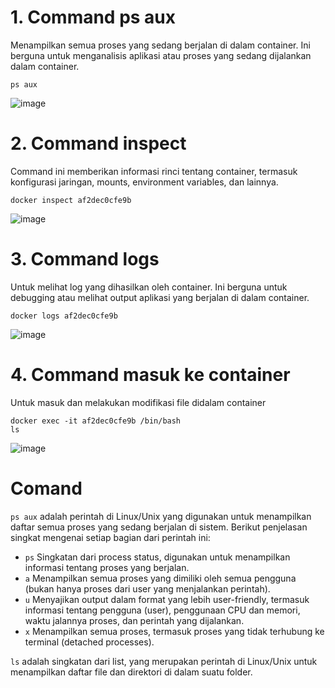 # 1. Command ps aux
Menampilkan semua proses yang sedang berjalan di dalam container. Ini berguna untuk menganalisis aplikasi atau proses yang sedang dijalankan dalam container.

```
ps aux
```
![image](https://github.com/user-attachments/assets/ed86f2fb-e410-4512-9b10-c570d8345c3e)

# 2. Command inspect
Command ini memberikan informasi rinci tentang container, termasuk konfigurasi jaringan, mounts, environment variables, dan lainnya.

```
docker inspect af2dec0cfe9b
```
![image](https://github.com/user-attachments/assets/b26972a1-f6ef-4f64-b243-603a32014c02)

# 3. Command logs
Untuk melihat log yang dihasilkan oleh container. Ini berguna untuk debugging atau melihat output aplikasi yang berjalan di dalam container.
 
 ```
docker logs af2dec0cfe9b
````
![image](https://github.com/user-attachments/assets/89ca7dd4-930c-4d6b-baa8-30b8e72de641)

# 4. Command masuk ke container
Untuk masuk dan melakukan modifikasi file didalam container
```
docker exec -it af2dec0cfe9b /bin/bash
ls
```
![image](https://github.com/user-attachments/assets/6e579f2e-e00c-4dc1-b0e2-73469b4293c6)


# Comand
```ps aux``` adalah perintah di Linux/Unix yang digunakan untuk menampilkan daftar semua proses yang sedang berjalan di sistem. Berikut penjelasan singkat mengenai setiap bagian dari perintah ini:

- ```ps```
Singkatan dari process status, digunakan untuk menampilkan informasi tentang proses yang berjalan.
- ```a```
Menampilkan semua proses yang dimiliki oleh semua pengguna (bukan hanya proses dari user yang menjalankan perintah).
- ```u```
Menyajikan output dalam format yang lebih user-friendly, termasuk informasi tentang pengguna (user), penggunaan CPU dan memori, waktu jalannya proses, dan perintah yang dijalankan.
- ```x```
Menampilkan semua proses, termasuk proses yang tidak terhubung ke terminal (detached processes).

```ls``` adalah singkatan dari list, yang merupakan perintah di Linux/Unix untuk menampilkan daftar file dan direktori di dalam suatu folder.
